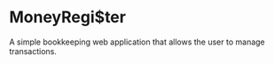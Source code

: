 # MoneyRegi$ter

A simple bookkeeping web application that allows the user to manage transactions. 
